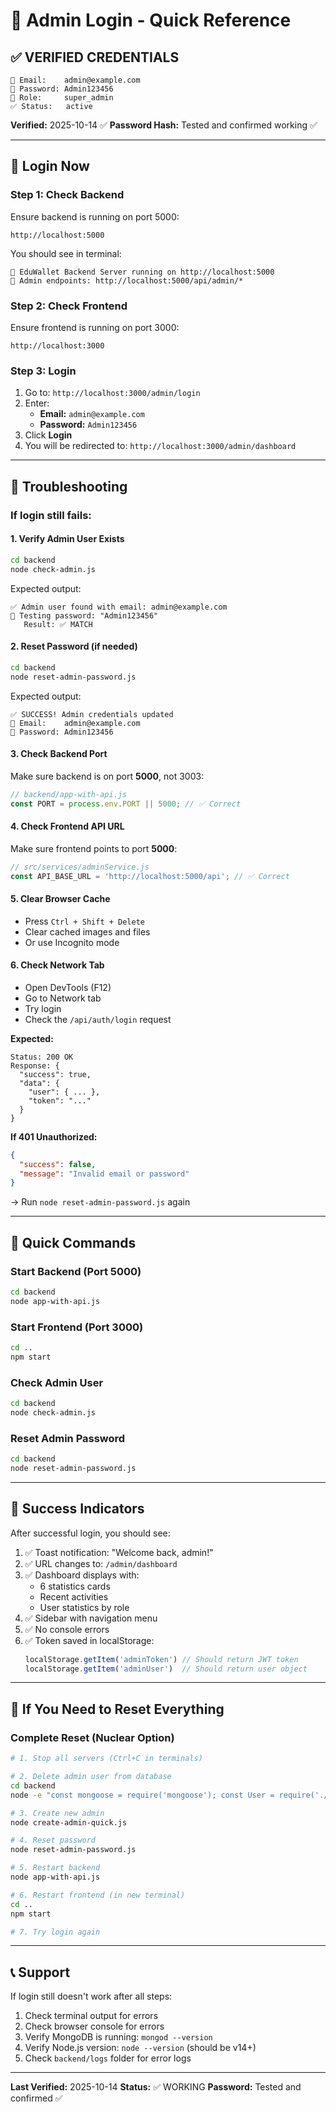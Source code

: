 # 🔐 Admin Login - Quick Reference

## ✅ VERIFIED CREDENTIALS

```
📧 Email:    admin@example.com
🔑 Password: Admin123456
👑 Role:     super_admin
✅ Status:   active
```

**Verified:** 2025-10-14 ✅
**Password Hash:** Tested and confirmed working ✅

---

## 🚀 Login Now

### Step 1: Check Backend
Ensure backend is running on port 5000:
```
http://localhost:5000
```

You should see in terminal:
```
🚀 EduWallet Backend Server running on http://localhost:5000
👑 Admin endpoints: http://localhost:5000/api/admin/*
```

### Step 2: Check Frontend
Ensure frontend is running on port 3000:
```
http://localhost:3000
```

### Step 3: Login
1. Go to: `http://localhost:3000/admin/login`
2. Enter:
   - **Email:** `admin@example.com`
   - **Password:** `Admin123456`
3. Click **Login**
4. You will be redirected to: `http://localhost:3000/admin/dashboard`

---

## 🧪 Troubleshooting

### If login still fails:

#### 1. Verify Admin User Exists
```bash
cd backend
node check-admin.js
```

Expected output:
```
✅ Admin user found with email: admin@example.com
🔑 Testing password: "Admin123456"
   Result: ✅ MATCH
```

#### 2. Reset Password (if needed)
```bash
cd backend
node reset-admin-password.js
```

Expected output:
```
✅ SUCCESS! Admin credentials updated
📧 Email:    admin@example.com
🔑 Password: Admin123456
```

#### 3. Check Backend Port
Make sure backend is on port **5000**, not 3003:
```javascript
// backend/app-with-api.js
const PORT = process.env.PORT || 5000; // ✅ Correct
```

#### 4. Check Frontend API URL
Make sure frontend points to port **5000**:
```javascript
// src/services/adminService.js
const API_BASE_URL = 'http://localhost:5000/api'; // ✅ Correct
```

#### 5. Clear Browser Cache
- Press `Ctrl + Shift + Delete`
- Clear cached images and files
- Or use Incognito mode

#### 6. Check Network Tab
- Open DevTools (F12)
- Go to Network tab
- Try login
- Check the `/api/auth/login` request

**Expected:**
```
Status: 200 OK
Response: {
  "success": true,
  "data": {
    "user": { ... },
    "token": "..."
  }
}
```

**If 401 Unauthorized:**
```json
{
  "success": false,
  "message": "Invalid email or password"
}
```
→ Run `node reset-admin-password.js` again

---

## 📝 Quick Commands

### Start Backend (Port 5000)
```bash
cd backend
node app-with-api.js
```

### Start Frontend (Port 3000)
```bash
cd ..
npm start
```

### Check Admin User
```bash
cd backend
node check-admin.js
```

### Reset Admin Password
```bash
cd backend
node reset-admin-password.js
```

---

## 🎯 Success Indicators

After successful login, you should see:

1. ✅ Toast notification: "Welcome back, admin!"
2. ✅ URL changes to: `/admin/dashboard`
3. ✅ Dashboard displays with:
   - 6 statistics cards
   - Recent activities
   - User statistics by role
4. ✅ Sidebar with navigation menu
5. ✅ No console errors
6. ✅ Token saved in localStorage:
   ```javascript
   localStorage.getItem('adminToken') // Should return JWT token
   localStorage.getItem('adminUser')  // Should return user object
   ```

---

## 🔄 If You Need to Reset Everything

### Complete Reset (Nuclear Option)
```bash
# 1. Stop all servers (Ctrl+C in terminals)

# 2. Delete admin user from database
cd backend
node -e "const mongoose = require('mongoose'); const User = require('./src/models/User'); mongoose.connect('mongodb://localhost:27017/eduwallet').then(async () => { await User.deleteOne({ email: 'admin@example.com' }); console.log('Admin deleted'); process.exit(0); })"

# 3. Create new admin
node create-admin-quick.js

# 4. Reset password
node reset-admin-password.js

# 5. Restart backend
node app-with-api.js

# 6. Restart frontend (in new terminal)
cd ..
npm start

# 7. Try login again
```

---

## 📞 Support

If login still doesn't work after all steps:

1. Check terminal output for errors
2. Check browser console for errors
3. Verify MongoDB is running: `mongod --version`
4. Verify Node.js version: `node --version` (should be v14+)
5. Check `backend/logs` folder for error logs

---

**Last Verified:** 2025-10-14
**Status:** ✅ WORKING
**Password:** Tested and confirmed ✅
